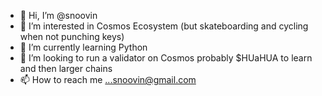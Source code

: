 - 👋 Hi, I’m @snoovin
- 👀 I’m interested in Cosmos Ecosystem (but skateboarding and cycling when not punching keys)
- 🌱 I’m currently learning Python
- 💞️ I’m looking to run a validator on Cosmos probably $HUaHUA to learn and then larger chains
- 📫 How to reach me ...snoovin@gmail.com

<!---
snoovin/snoovin is a ✨ special ✨ repository because its `README.md` (this file) appears on your GitHub profile.
You can click the Preview link to take a look at your changes.
--->
